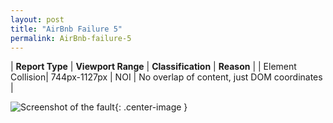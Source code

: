 ```yaml
---
layout: post
title: "AirBnb Failure 5"
permalink: AirBnb-failure-5
---
```

| **Report Type** | **Viewport Range** | **Classification** | **Reason** |
| Element Collision| 744px-1127px | NOI | No overlap of content, just DOM coordinates | 

![Screenshot of the fault](assets/images/AirBnb/fault5/overlapWidth935.png){: .center-image }